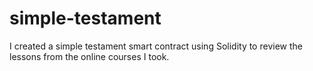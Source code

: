 # simple-testament

I created a simple testament smart contract using Solidity to review the lessons from the online courses I took.
